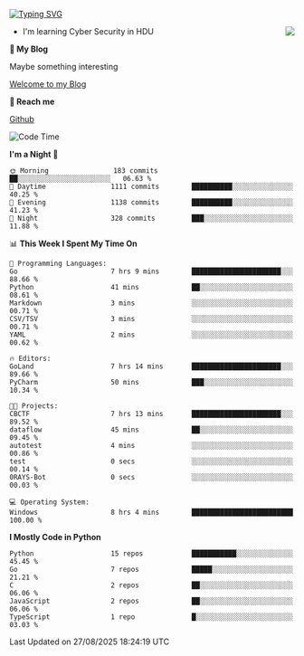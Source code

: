 [![Typing SVG](https://readme-typing-svg.herokuapp.com?font=Fira+Code&pause=1000&random=false&width=450&height=60&lines=Hello+%F0%9F%91%8B%F0%9F%8F%BB;I'm+JBNRZ)](https://git.io/typing-svg)

<a href="#">
  <img align="right" src="https://github-readme-stats.vercel.app/api?username=JBNRZ&show_icons=true&bg_color=15,f2f7fd,E0EAFC" />
</a>

- I'm learning Cyber Security in HDU

 **🌱 My Blog**

Maybe something interesting

[Welcome to my Blog](https://jbnrz.com.cn/)

 **💬 Reach me** 

[Github](https://github.com/JBNRZ)


<!--START_SECTION:waka-->
![Code Time](http://img.shields.io/badge/Code%20Time-1%2C379%20hrs%2017%20mins-blue)

**I'm a Night 🦉** 

```text
🌞 Morning                183 commits         ██░░░░░░░░░░░░░░░░░░░░░░░   06.63 % 
🌆 Daytime                1111 commits        ██████████░░░░░░░░░░░░░░░   40.25 % 
🌃 Evening                1138 commits        ██████████░░░░░░░░░░░░░░░   41.23 % 
🌙 Night                  328 commits         ███░░░░░░░░░░░░░░░░░░░░░░   11.88 % 
```


📊 **This Week I Spent My Time On** 

```text
💬 Programming Languages: 
Go                       7 hrs 9 mins        ██████████████████████░░░   88.66 % 
Python                   41 mins             ██░░░░░░░░░░░░░░░░░░░░░░░   08.61 % 
Markdown                 3 mins              ░░░░░░░░░░░░░░░░░░░░░░░░░   00.71 % 
CSV/TSV                  3 mins              ░░░░░░░░░░░░░░░░░░░░░░░░░   00.71 % 
YAML                     2 mins              ░░░░░░░░░░░░░░░░░░░░░░░░░   00.62 % 

🔥 Editors: 
GoLand                   7 hrs 14 mins       ██████████████████████░░░   89.66 % 
PyCharm                  50 mins             ███░░░░░░░░░░░░░░░░░░░░░░   10.34 % 

🐱‍💻 Projects: 
CBCTF                    7 hrs 13 mins       ██████████████████████░░░   89.52 % 
dataflow                 45 mins             ██░░░░░░░░░░░░░░░░░░░░░░░   09.45 % 
autotest                 4 mins              ░░░░░░░░░░░░░░░░░░░░░░░░░   00.86 % 
test                     0 secs              ░░░░░░░░░░░░░░░░░░░░░░░░░   00.14 % 
0RAYS-Bot                0 secs              ░░░░░░░░░░░░░░░░░░░░░░░░░   00.03 % 

💻 Operating System: 
Windows                  8 hrs 4 mins        █████████████████████████   100.00 % 
```

**I Mostly Code in Python** 

```text
Python                   15 repos            ███████████░░░░░░░░░░░░░░   45.45 % 
Go                       7 repos             █████░░░░░░░░░░░░░░░░░░░░   21.21 % 
C                        2 repos             ██░░░░░░░░░░░░░░░░░░░░░░░   06.06 % 
JavaScript               2 repos             ██░░░░░░░░░░░░░░░░░░░░░░░   06.06 % 
TypeScript               1 repo              █░░░░░░░░░░░░░░░░░░░░░░░░   03.03 % 
```




 Last Updated on 27/08/2025 18:24:19 UTC
<!--END_SECTION:waka-->
